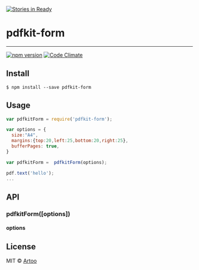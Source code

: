 [![Stories in Ready](https://badge.waffle.io/ArtooTrills/pdfkit-form.png?label=ready&title=Ready)](https://waffle.io/ArtooTrills/pdfkit-form)
# pdfkit-form 
------
[![npm version](https://badge.fury.io/js/pdfkit-form.svg)](https://badge.fury.io/js/pdfkit-form) [![Code Climate](https://codeclimate.com/github/ArtooTrills/pdfkit-form/badges/gpa.svg)](https://codeclimate.com/github/ArtooTrills/pdfkit-form)
## Install

```
$ npm install --save pdfkit-form
```


## Usage

```js
var pdfkitForm = require('pdfkit-form');

var options = {
  size:"A4",
  margins:{top:20,left:25,bottom:20,right:25},
  bufferPages: true,
}

var pdfkitForm =  pdfkitForm(options);

pdf.text('hello');
...
```


## API

### pdfkitForm([options])

#### options

## License

MIT © [Artoo](http://artootrills.github.io/pdfkit-form)
